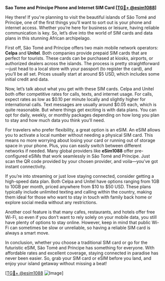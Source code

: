 **Sao Tome and Principe Phone and Internet SIM Card [[TG💪+ @esim1088](https://t.me/s/esim1088)]**

Hey there! If you're planning to visit the beautiful islands of São Tomé and Príncipe, one of the first things you’ll want to sort out is your phone and internet access. Whether you’re here for business or leisure, having reliable communication is key. So, let’s dive into the world of SIM cards and data plans in this stunning African archipelago.

First off, São Tomé and Príncipe offers two main mobile network operators: **Celpa** and **Unitel**. Both companies provide prepaid SIM cards that are perfect for tourists. These cards can be purchased at kiosks, airports, or authorized dealers across the islands. The process is pretty straightforward—just head to a local store with your passport (to register the card), and you’ll be all set. Prices usually start at around $5 USD, which includes some initial credit and data.

Now, let’s talk about what you get with these SIM cards. Celpa and Unitel both offer competitive rates for calls, texts, and internet usage. For calls, expect rates as low as $0.10 per minute locally and slightly higher for international calls. Text messages are usually around $0.05 each, which is quite reasonable. But where things get exciting is with data plans. You can opt for daily, weekly, or monthly packages depending on how long you plan to stay and how much data you think you’ll need.

For travelers who prefer flexibility, a great option is an eSIM. An eSIM allows you to activate a local number without needing a physical SIM card. This means no more worrying about losing your card or running out of storage space in your phone. Plus, you can easily switch between different networks if needed. Many global providers like **eSim1088** offer pre-configured eSIMs that work seamlessly in São Tomé and Príncipe. Just scan the QR code provided by your chosen provider, and voila—you’ve got instant connectivity.

If you’re into streaming or just love staying connected, consider getting a high-speed data plan. Both Celpa and Unitel have options ranging from 1GB to 10GB per month, priced anywhere from $10 to $50 USD. These plans typically include unlimited texting and calling within the country, making them ideal for those who want to stay in touch with family back home or explore social media without any restrictions.

Another cool feature is that many cafes, restaurants, and hotels offer free Wi-Fi, so even if you don’t want to rely solely on your mobile data, you still have plenty of options to stay online. However, keep in mind that public Wi-Fi can sometimes be slow or unreliable, so having a reliable SIM card is always a smart move.

In conclusion, whether you choose a traditional SIM card or go for the futuristic eSIM, São Tomé and Príncipe has something for everyone. With affordable rates and excellent coverage, staying connected in paradise has never been easier. So, grab your SIM card or eSIM before you land, and enjoy your island getaway without missing a beat!

[[TG💪+ @esim1088](https://t.me/s/esim1088) ![Image](https://i.postimg.cc/Y0z9fWf4/image.png)]